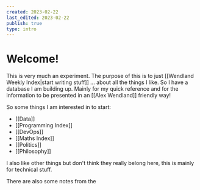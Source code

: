 ```yaml
---
created: 2023-02-22
last_edited: 2023-02-22
publish: true
type: intro
---
```

# Welcome!

This is very much an experiment. The purpose of this is to just [[Wendland Weekly Index|start writing stuff]] ... about all the things I like. So I have a database I am building up. Mainly for my quick reference and for the information to be presented in an [[Alex Wendland]] friendly way!

So some things I am interested in to start:
- [[Data]]
- [[Programming Index]]
- [[DevOps]]
- [[Maths Index]]
- [[Politics]]
- [[Philosophy]]

I also like other things but don't think they really belong here, this is mainly for technical stuff.

There are also some notes from the

